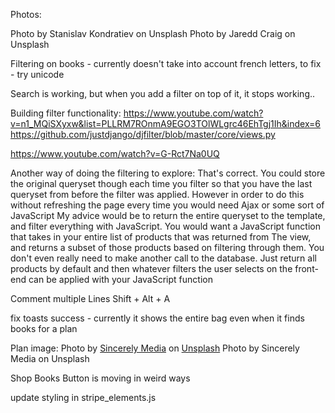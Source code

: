 Photos:

Photo by Stanislav Kondratiev on Unsplash
Photo by Jaredd Craig on Unsplash

Filtering on books - currently doesn't take into account french letters, to fix - try unicode

Search is working, but when you add a filter on top of it, it stops working..

Building filter functionality:
https://www.youtube.com/watch?v=n1_MQiSXyxw&list=PLLRM7ROnmA9EGO3TOlWLgrc46EhTgj1Ih&index=6
https://github.com/justdjango/djfilter/blob/master/core/views.py

https://www.youtube.com/watch?v=G-Rct7Na0UQ


Another way of doing the filtering to explore:
That's correct. You could store the original queryset though each time you filter so that you have the last queryset from before the filter was applied. However in order to do this without refreshing the page every time you would need Ajax or some sort of JavaScript
My advice would be to return the entire queryset to the template, and filter everything with JavaScript.
You would want a JavaScript function that takes in your entire list of products that was returned from The view, and returns a subset of those products based on filtering through them. You don't even really need to make another call to the database. Just return all products by default and then whatever filters the user selects on the front-end can be applied with your JavaScript function

Comment multiple Lines
Shift + Alt + A




fix toasts success - currently it shows the entire bag even when it finds books for a plan

Plan image:
<span>Photo by <a href="https://unsplash.com/@sincerelymedia?utm_source=unsplash&amp;utm_medium=referral&amp;utm_content=creditCopyText">Sincerely Media</a> on <a href="https://unsplash.com/s/photos/books?utm_source=unsplash&amp;utm_medium=referral&amp;utm_content=creditCopyText">Unsplash</a></span>
Photo by Sincerely Media on Unsplash

Shop Books Button is moving in weird ways

update styling in stripe_elements.js
